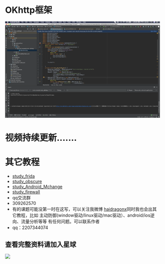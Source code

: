 # OKhttp框架
![](./images/1.png)
# 视频持续更新.......  
# 其它教程
* [study_frida](https://github.com/haidragon/study_frida)
* [study_obscure](https://github.com/haidragon/study_obscure)
* [study_Android_Mchange](https://github.com/haidragon/study_Android_Mchange)
* [study_firewall](https://github.com/haidragon/study_firewall)
* qq交流群 
* 309262570
* 有的课题可能没第一时在这写，可以关注我微博 [haidragonx](https://weibo.com/haidragon)同时我也会出其它教程，比如 主动防御(window驱动/linux驱动/mac驱动）、android/ios逆向、流量分析等等 有任何问题。可以联系作者
* qq：2207344074
## 查看完整资料请加入星球
![](https://github.com/haidragon/study_frida/blob/master/image/1681580715267_.pic_hd.jpg)









